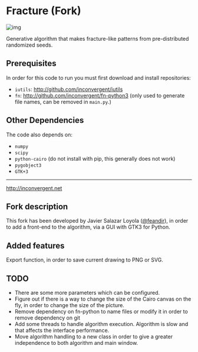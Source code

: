 Fracture (Fork)
=============

![img](/img/img1.png?raw=true "image")

Generative algorithm that makes fracture-like patterns from pre-distributed
randomized seeds.

## Prerequisites

In order for this code to run you must first download and install
repositories:

*    `iutils`: http://github.com/inconvergent/iutils
*    `fn`: http://github.com/inconvergent/fn-python3 (only used to generate
     file names, can be removed in `main.py`.)

## Other Dependencies

The code also depends on:

*    `numpy`
*    `scipy`
*    `python-cairo` (do not install with pip, this generally does not
     work)
*    `pygobject3`
*    `GTK+3`

-----------
http://inconvergent.net

## Fork description

This fork has been developed by Javier Salazar Loyola
([@feandir](https://twitter.com/feandir)), in order to add a front-end
to the algorithm, via a GUI with GTK3 for Python.

## Added features
Export function, in order to save current drawing to PNG or SVG.

## TODO

*    There are some more parameters which can be configured.
*    Figure out if there is a way to change the size of the Cairo
     canvas on the fly, in order to change the size of the picture.
*    Remove dependency on fn-python to name files or modify it in
     order to remove dependency on git
*    Add some threads to handle algorithm execution. Algorithm is slow
     and that affects the interface performance.
*    Move algorithm handling to a new class in order to give a greater
     independence to both algorithm and main window.
